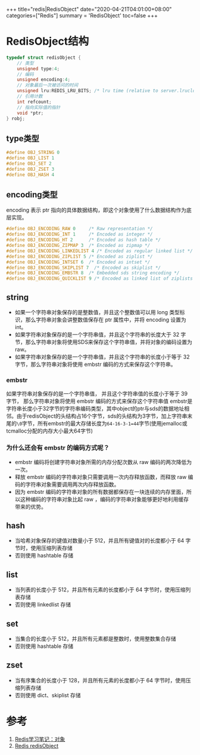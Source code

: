 +++
title="redis|RedisObject"
date="2020-04-21T04:01:00+08:00"
categories=["Redis"]
summary = 'RedisObject'
toc=false
+++

RedisObject结构
===============

```c
typedef struct redisObject {
    // 类型
    unsigned type:4;
    // 编码
    unsigned encoding:4;
    // 对象最后一次被访问的时间
    unsigned lru:REDIS_LRU_BITS; /* lru time (relative to server.lruclock) */
    // 引用计数
    int refcount;
    // 指向实际值的指针
    void *ptr;
} robj;
```

type类型
--------

```c
#define OBJ_STRING 0
#define OBJ_LIST 1
#define OBJ_SET 2
#define OBJ_ZSET 3
#define OBJ_HASH 4
```

encoding类型
------------

encoding 表示 ptr 指向的具体数据结构，即这个对象使用了什么数据结构作为底层实现。

```c
#define OBJ_ENCODING_RAW 0     /* Raw representation */
#define OBJ_ENCODING_INT 1     /* Encoded as integer */
#define OBJ_ENCODING_HT 2      /* Encoded as hash table */
#define OBJ_ENCODING_ZIPMAP 3  /* Encoded as zipmap */
#define OBJ_ENCODING_LINKEDLIST 4 /* Encoded as regular linked list */
#define OBJ_ENCODING_ZIPLIST 5 /* Encoded as ziplist */
#define OBJ_ENCODING_INTSET 6  /* Encoded as intset */
#define OBJ_ENCODING_SKIPLIST 7  /* Encoded as skiplist */
#define OBJ_ENCODING_EMBSTR 8  /* Embedded sds string encoding */  
#define OBJ_ENCODING_QUICKLIST 9 /* Encoded as linked list of ziplists */
```

string
------

-	如果一个字符串对象保存的是整数值，并且这个整数值可以用 long 类型标识，那么字符串对象会讲整数值保存在 ptr 属性中，并将 encoding 设置为 int。
-	如果字符串对象保存的是一个字符串值，并且这个字符串的长度大于 32 字节，那么字符串对象将使用SDS来保存这个字符串值，并将对象的编码设置为 raw。
-	如果字符串对象保存的是一个字符串值，并且这个字符串的长度小于等于 32 字节，那么字符串对象将使用 embstr 编码的方式来保存这个字符串。

### embstr

如果字符串对象保存的是一个字符串值， 并且这个字符串值的长度小于等于 39 字节， 那么字符串对象将使用 embstr 编码的方式来保存这个字符串值 embstr是字符串长度小于32字节的字符串编码类型，其中object的ptr与sds的数据地址相邻。由于redisObject的头结构占16个字节，sds的头结构为3字节，加上字符串末尾的`\0`字节，所有embstr的最大存储长度为`64-16-3-1=44`字节(使用jemalloc或tcmalloc分配的内存大小最大64字节)

### 为什么还会有 embstr 的编码方式呢？

-	embstr 编码将创建字符串对象所需的内存分配次数从 raw 编码的两次降低为一次。
-	释放 embstr 编码的字符串对象只需要调用一次内存释放函数，而释放 raw 编码的字符串对象需要调用两次内存释放函数。
-	因为 embstr 编码的字符串对象的所有数据都保存在一块连续的内存里面，所以这种编码的字符串对象比起 raw ，编码的字符串对象能够更好地利用缓存带来的优势。

hash
----

-	当哈希对象保存的键值对数量小于 512，并且所有键值对的长度都小于 64 字节时，使用压缩列表存储
-	否则使用 hashtable 存储

list
----

-	当列表的长度小于 512，并且所有元素的长度都小于 64 字节时，使用压缩列表存储
-	否则使用 linkedlist 存储

set
---

-	当集合的长度小于 512，并且所有元素都是整数时，使用整数集合存储
-	否则使用 hashtable 存储

zset
----

-	当有序集合的长度小于 128，并且所有元素的长度都小于 64 字节时，使用压缩列表存储
-	否则使用 dict、skiplist 存储

参考
====

1.	[Redis学习笔记：对象](https://www.cnblogs.com/wind-snow/p/11172832.html)
2.	[Redis redisObject](https://www.jianshu.com/p/fc49d4ded0f6)

